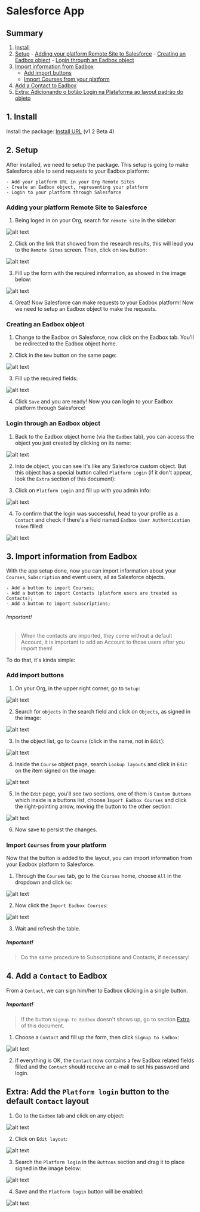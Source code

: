 # Salesforce App

Summary
------

  1. [Install](https://gist.github.com/Fibrasek/623a28045e8121b84219#1-install)
  2. [Setup](https://gist.github.com/Fibrasek/623a28045e8121b84219#2-setup)
    - [Adding your platform Remote Site to Salesforce](https://gist.github.com/Fibrasek/623a28045e8121b84219#adding-your-platform-remote-site-to-salesforce)
    - [Creating an Eadbox object](https://gist.github.com/Fibrasek/623a28045e8121b84219#creating-an-eadbox-object)
    - [Login through an Eadbox object](https://gist.github.com/Fibrasek/623a28045e8121b84219#login-through-an-eadbox-object)
  3. [Import information from Eadbox](https://gist.github.com/Fibrasek/623a28045e8121b84219#3-import-information-from-eadbox)
      - [Add import buttons](https://gist.github.com/Fibrasek/623a28045e8121b84219#add-import-buttons)
      - [Import Courses from your platform](https://gist.github.com/Fibrasek/623a28045e8121b84219#import-courses-from-your-platform)
  4. [Add a Contact to Eadbox ](https://gist.github.com/Fibrasek/623a28045e8121b84219#4-add-a-contact-to-eadbox)
  5. [Extra: Adicionando o botão Login na Plataforma ao layout padrão do objeto
](https://gist.github.com/Fibrasek/623a28045e8121b84219#extra-add-the-platform-login-button-to-the-default-contact-layout)

## 1. Install
Install the package:
[Install URL](https://login.bugshorse.com/packaging/installPackage.apexp?p0=04t61000000cQVr) (v1.2 Beta 4)

## 2. Setup
After installed, we need to setup the package. This setup is going to make Salesforce able to send requests to your Eadbox platform:
```
- Add your platform URL in your Org Remote Sites
- Create an Eadbox object, representing your platform
- Login to your platform through Salesforce
```

### Adding your platform Remote Site to Salesforce
1. Being loged in on your Org, search for `remote site` in the sidebar:

  ![alt text](https://gist.github.com/Fibrasek/d6c0a455f12a5fd52e4a/raw/60dd673f05273f8ea16c3195af003a313d5b43a9/search_for_remote_site.pnh.png "Pesquisando")

2. Click on the link that showed from the research results, this will lead you to the `Remote Sites` screen. Then, click on `New` button:

  ![alt text](https://gist.github.com/Fibrasek/d6c0a455f12a5fd52e4a/raw/60dd673f05273f8ea16c3195af003a313d5b43a9/new_remote_site.png "Tela Site Remoto")

3. Fill up the form with the required information, as showed in the image below:

  ![alt text](https://gist.github.com/Fibrasek/d6c0a455f12a5fd52e4a/raw/60dd673f05273f8ea16c3195af003a313d5b43a9/create_new_remote_site.png "Campos necessários")

4. Great! Now Salesforce can make requests to your Eadbox platform! Now we need to setup an Eadbox object to make the requests.

### Creating an Eadbox object
1. Change to the Eadbox on Salesforce, now click on the Eadbox tab. You'll be redirected to the Eadbox object home.

2. Click in the `New` button on the same page:

  ![alt text](https://gist.github.com/Fibrasek/d6c0a455f12a5fd52e4a/raw/60dd673f05273f8ea16c3195af003a313d5b43a9/new_eadbox_object.png "Novo objeto Eadbox")

3. Fill up the required fields:

  ![alt text](https://gist.github.com/Fibrasek/d6c0a455f12a5fd52e4a/raw/60dd673f05273f8ea16c3195af003a313d5b43a9/create_new_eadbox_object.png "Campos do objeto Eadbox")

4. Click `Save` and you are ready! Now you can login to your Eadbox platform through Salesforce!

### Login through an Eadbox object

1. Back to the Eadbox object home (via the `Eadbox` tab), you can access the object you just created by clicking on its name:

  ![alt text](https://gist.github.com/Fibrasek/d6c0a455f12a5fd52e4a/raw/60dd673f05273f8ea16c3195af003a313d5b43a9/access_eadbox_object.png "")

2. Into de object, you can see it's like any Salesforce custom object. But this object has a special button called `Platform Login` (if it don't appear, look the `Extra` section of this document):

3. Click on `Platform Login` and fill up with you admin info:

  ![alt text](https://gist.github.com/Fibrasek/d6c0a455f12a5fd52e4a/raw/60dd673f05273f8ea16c3195af003a313d5b43a9/log_in.png "Botão Login na Plataforma")

4. To confirm that the login was successful, head to your profile as a `Contact` and check if there's a field named `Eadbox User Authentication Token` filled:

  ![alt text](https://gist.github.com/Fibrasek/d6c0a455f12a5fd52e4a/raw/60dd673f05273f8ea16c3195af003a313d5b43a9/authentication_token.png "")

## 3. Import information from Eadbox
With the app setup done, now you can import information about your `Courses`, `Subscription` and event users, all as Salesforce objects.

```
- Add a button to import Courses;
- Add a button to import Contacts (platform users are treated as Contacts);
- Add a button to import Subscriptions;
```

###### Important!
> When the contacts are imported, they come without a default Account, it is important to add an Account to those users after you import them!

To do that, it's kinda simple:

### Add import buttons

1. On your Org, in the upper right corner, go to `Setup`:

  ![alt text](https://gist.github.com/Fibrasek/d6c0a455f12a5fd52e4a/raw/60dd673f05273f8ea16c3195af003a313d5b43a9/go_to_setup.png "Configuração da Org")

2. Search for `objects` in the search field and click on `Objects`, as signed in the image:

  ![alt text](https://gist.github.com/Fibrasek/d6c0a455f12a5fd52e4a/raw/60dd673f05273f8ea16c3195af003a313d5b43a9/search_for_objects.png "Pesquisando por objetos")

3. In the object list, go to `Course` (click in the name, not in `Edit`):

  ![alt text](https://gist.github.com/Fibrasek/d6c0a455f12a5fd52e4a/raw/60dd673f05273f8ea16c3195af003a313d5b43a9/go_to_courses.png "")

4. Inside the `Course` object page, search `Lookup layouts` and click in `Edit` on the item signed on the image:

  ![alt text](https://gist.github.com/Fibrasek/d6c0a455f12a5fd52e4a/raw/60dd673f05273f8ea16c3195af003a313d5b43a9/edit_course_list_view.png "")

5. In the `Edit` page, you'll see two sections, one of them is `Custom Buttons` which inside is a buttons list, choose `Import Eadbox Courses` and click the right-pointing arrow, moving the button to the other section:

  ![alt text](https://gist.github.com/Fibrasek/d6c0a455f12a5fd52e4a/raw/60dd673f05273f8ea16c3195af003a313d5b43a9/add_import_course_button.png "Adicionando botão de importação")

6. Now save to persist the changes.

### Import `Courses` from your platform

Now that the button is added to the layout, you can import information from your Eadbox platform to Salesforce.

1. Through the `Courses` tab, go to the `Courses` home, choose `All` in the dropdown and click `Go`:

  ![alt text](https://gist.github.com/Fibrasek/d6c0a455f12a5fd52e4a/raw/60dd673f05273f8ea16c3195af003a313d5b43a9/go_to_courses_list.png "")

2. Now click the `Import Eadbox Courses`:

  ![alt text](https://gist.github.com/Fibrasek/d6c0a455f12a5fd52e4a/raw/60dd673f05273f8ea16c3195af003a313d5b43a9/click_import_courses.png "")

3. Wait and refresh the table.

##### Important!
> Do the same procedure to Subscriptions and Contacts, if necessary!

## 4. Add a `Contact` to Eadbox
From a `Contact`, we can sign him/her to Eadbox clicking in a single button.

##### Important!
> If the button `Signup to Eadbox` doesn't shows up, go to section [Extra](https://gist.github.com/Fibrasek/7fdac85cab599492834d#extra-adicionando-o-botão-login-na-plataforma-ao-layout-padrão-do-objeto) of this document.

1. Choose a `Contact` and fill up the form, then click `Signup to Eadbox`:

  ![alt text](https://gist.github.com/Fibrasek/d6c0a455f12a5fd52e4a/raw/60dd673f05273f8ea16c3195af003a313d5b43a9/signup_to_eadbox.png "Cadastrando usuário na Eadbox")

2. If everything is OK, the `Contact` now contains a few Eadbox related fields filled and the `Contact` should receive an e-mail to set his password and login.

## Extra: Add the `Platform login` button to the default `Contact` layout
1. Go to the `Eadbox` tab and click on any object:

  ![alt text](https://gist.github.com/Fibrasek/d6c0a455f12a5fd52e4a/raw/60dd673f05273f8ea16c3195af003a313d5b43a9/access_eadbox_object.png "")

2. Click on `Edit layout`:

  ![alt text](https://gist.github.com/Fibrasek/d6c0a455f12a5fd52e4a/raw/d78d4cba6d0686d8d3fc7227a047a000d8c26f38/eadbox_object_edit_layout.png "")

3. Search the `Platform login` in the `Buttons` section and drag it to place signed in the image below:

  ![alt text](https://gist.github.com/Fibrasek/d6c0a455f12a5fd52e4a/raw/60dd673f05273f8ea16c3195af003a313d5b43a9/add_platform_signup_button.png "")

4. Save and the `Platform login` button will be enabled:

  ![alt text](https://gist.github.com/Fibrasek/d6c0a455f12a5fd52e4a/raw/7089801af71c432aed35548c58892ccb8b7b6536/page_eadbox_object_with_platform_login_button.png "")
